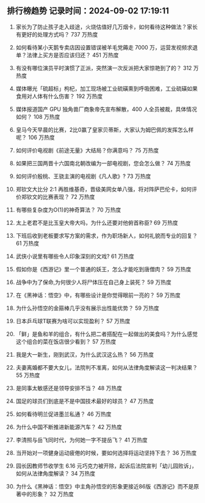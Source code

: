 
## 排行榜趋势 记录时间：2024-09-02 17:19:11
  
  1. 家长为了防止孩子走入歧途，火烧估值好几万烟卡，如何看待这种做法？家长有更好的处理方式吗？ 737 万热度
    
  2. 如何看待某小天鹅专卖店因设置错误被羊毛党薅走 7000 万，运营发视频求退单？法律上买方是否应该归还？ 451 万热度
    
  3. 有没有哪位演员平时演惯了正派，突然演一次反派把大家惊艳到了的？ 312 万热度
    
  4. 媒体曝光「硫超标」枸杞，加工现场被工业硫磺熏到呼吸困难，工业硫磺如果食用对人体有什么伤害？ 192 万热度
    
  5. 媒体报道国产 GPU 独角兽厂商象帝先宣布解散，400 人全员被裁，具体情况如何？ 108 万热度
    
  6. 皇马今天早晨的比赛，2比0赢了皇家贝蒂斯，大家认为姆巴佩的发挥怎么样呢？ 106 万热度
    
  7. 如何评价电视剧《前途无量》大结局？你满意吗？ 75 万热度
    
  8. 如果把三国两晋十六国南北朝改编为一部电视剧，您会怎么做？ 74 万热度
    
  9. 如何评价殷桃、王骁主演的电视剧《凡人歌》? 73 万热度
    
  10. 郑钦文大比分 2:1 再胜维基奇，晋级美网女单八强，将对阵萨巴伦卡，如何评价郑钦文的比赛表现？ 72 万热度
    
  11. 有哪些复杂度为O(1)的神奇算法？ 70 万热度
    
  12. 太上老君不是比玉皇大帝大吗，为什么还要对他俯首称臣? 69 万热度
    
  13. 下班后收到老板要求写方案的需求，作为职场新人，如何礼貌而专业的回复？ 61 万热度
    
  14. 武侠小说里有哪些令人印象深刻的文戏? 61 万热度
    
  15. 假如你是《西游记》里一个普通的妖王，怎么才能吃到唐僧肉？ 59 万热度
    
  16. 战争中为了保命,为何很少人将尸体压在自己身上装死？ 59 万热度
    
  17. 在《黑神话：悟空》中，有哪些设计是你觉得眼前一亮的？ 59 万热度
    
  18. 为什么孙悟空的金箍棒几乎没有展示出性能优势？ 59 万热度
    
  19. 日本乒乓球T联赛为啥可以实现盈利？ 57 万热度
    
  20. 「鲜」是鱼和羊的组合，有什么把二者搭配在一起做出的美食吗？为什么感觉这个组合的菜在饭店很少看到？ 57 万热度
    
  21. 我是大一新生，刚到武汉，为什么武汉这么热？ 56 万热度
    
  22. 夫妻离婚都不要大女儿，法院判不准离，如何从法律角度解读这一判决结果？ 55 万热度
    
  23. 是同事太敏感还是领导安排不当？ 48 万热度
    
  24. 国足的球员们到底是不是中国技术最好的球员？ 47 万热度
    
  25. 如何看待明兰促进墨兰私通？ 46 万热度
    
  26. 为什么中国不断推进新能源汽车？ 42 万热度
    
  27. 李清照与岳飞同时代，为何她一字不提岳飞？ 41 万热度
    
  28. 当开始对一项健身运动疲倦的时候，要如何选择将运动坚持下去？ 36 万热度
    
  29. 园长因教师节收学生 6.16 元巧克力被开除，起诉后法院宣判「幼儿园败诉」，如何从法律角度解读？ 34 万热度
    
  30. 为什么《黑神话：悟空》中主角孙悟空的形象更接近86版《西游记》而不是原著中的形象？ 32 万热度
    